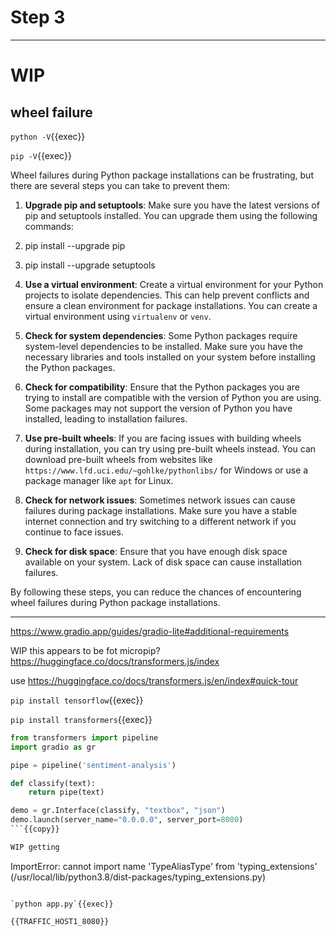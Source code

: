 # Step 3


---

# WIP

## wheel failure

`python -V`{{exec}}

`pip -V`{{exec}}

Wheel failures during Python package installations can be frustrating, but there are several steps you can take to prevent them:

1. **Upgrade pip and setuptools**: Make sure you have the latest versions of pip and setuptools installed. You can upgrade them using the following commands:

 1.   pip install --upgrade pip
 2.   pip install --upgrade setuptools


2. **Use a virtual environment**: Create a virtual environment for your Python projects to isolate dependencies. This can help prevent conflicts and ensure a clean environment for package installations. You can create a virtual environment using `virtualenv` or `venv`.

3. **Check for system dependencies**: Some Python packages require system-level dependencies to be installed. Make sure you have the necessary libraries and tools installed on your system before installing the Python packages.

4. **Check for compatibility**: Ensure that the Python packages you are trying to install are compatible with the version of Python you are using. Some packages may not support the version of Python you have installed, leading to installation failures.

5. **Use pre-built wheels**: If you are facing issues with building wheels during installation, you can try using pre-built wheels instead. You can download pre-built wheels from websites like `https://www.lfd.uci.edu/~gohlke/pythonlibs/` for Windows or use a package manager like `apt` for Linux.

6. **Check for network issues**: Sometimes network issues can cause failures during package installations. Make sure you have a stable internet connection and try switching to a different network if you continue to face issues.

7. **Check for disk space**: Ensure that you have enough disk space available on your system. Lack of disk space can cause installation failures.

By following these steps, you can reduce the chances of encountering wheel failures during Python package installations.


---


https://www.gradio.app/guides/gradio-lite#additional-requirements


WIP this appears to be fot micropip?
https://huggingface.co/docs/transformers.js/index


use https://huggingface.co/docs/transformers.js/en/index#quick-tour



`pip install tensorflow`{{exec}}

`pip install transformers`{{exec}}



```python
from transformers import pipeline
import gradio as gr

pipe = pipeline('sentiment-analysis')

def classify(text):
	return pipe(text)

demo = gr.Interface(classify, "textbox", "json")
demo.launch(server_name="0.0.0.0", server_port=8080)
```{{copy}}

WIP getting

```
ImportError: cannot import name 'TypeAliasType' from 'typing_extensions' (/usr/local/lib/python3.8/dist-packages/typing_extensions.py)
```

`python app.py`{{exec}}

{{TRAFFIC_HOST1_8080}}
